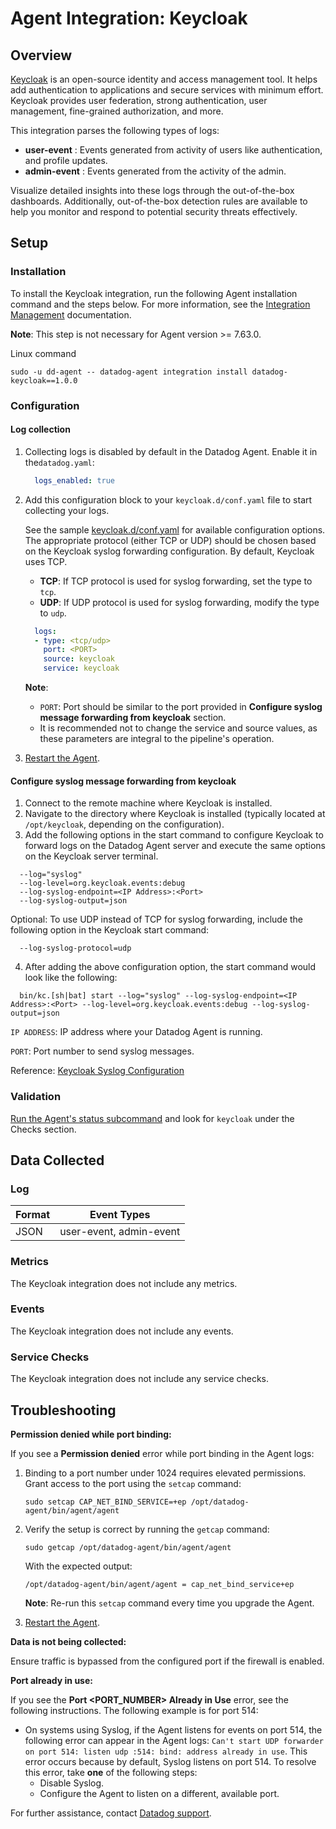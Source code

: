 # Agent Integration: Keycloak

## Overview

[Keycloak][3] is an open-source identity and access management tool. It helps add authentication to applications and secure services with minimum effort. Keycloak provides user federation, strong authentication, user management, fine-grained authorization, and more.

This integration parses the following types of logs:
- **user-event** : Events generated from activity of users like authentication, and profile updates.
- **admin-event** : Events generated from the activity of the admin.

Visualize detailed insights into these logs through the out-of-the-box dashboards. Additionally, out-of-the-box detection rules are available to help you monitor and respond to potential security threats effectively.


## Setup

### Installation

To install the Keycloak integration, run the following Agent installation command and the steps below. For more information, see the [Integration Management][4] documentation.

**Note**: This step is not necessary for Agent version >= 7.63.0.

Linux command
  ```shell
  sudo -u dd-agent -- datadog-agent integration install datadog-keycloak==1.0.0
  ```

### Configuration

#### Log collection

1. Collecting logs is disabled by default in the Datadog Agent. Enable it in the`datadog.yaml`:

    ```yaml
      logs_enabled: true
    ```
2. Add this configuration block to your `keycloak.d/conf.yaml` file to start collecting your logs.

    See the sample [keycloak.d/conf.yaml][6] for available configuration options. The appropriate protocol (either TCP or UDP) should be chosen based on the Keycloak syslog forwarding configuration. By default, Keycloak uses TCP.

    - **TCP**: If TCP protocol is used for syslog forwarding, set the type to `tcp`.
    - **UDP**: If UDP protocol is used for syslog forwarding, modify the type to `udp`.

    ```yaml
      logs:
      - type: <tcp/udp>
        port: <PORT>
        source: keycloak
        service: keycloak
    ```
    **Note**: 
      - `PORT`: Port should be similar to the port provided in **Configure syslog message forwarding from keycloak** section.
      - It is recommended not to change the service and source values, as these parameters are integral to the pipeline's operation.

3. [Restart the Agent][2].

#### Configure syslog message forwarding from keycloak

  1. Connect to the remote machine where Keycloak is installed.
  2. Navigate to the directory where Keycloak is installed (typically located at `/opt/keycloak`, depending on the configuration).
  3. Add the following options in the start command to configure Keycloak to forward logs on the Datadog Agent server and execute the same options on the Keycloak server terminal.
  ```
    --log="syslog"
    --log-level=org.keycloak.events:debug
    --log-syslog-endpoint=<IP Address>:<Port>
    --log-syslog-output=json
  ```

  Optional: To use UDP instead of TCP for syslog forwarding, include the following option in the Keycloak start command:

  ```
    --log-syslog-protocol=udp
  ```

  4. After adding the above configuration option, the start command would look like the following:
  ```shell
    bin/kc.[sh|bat] start --log="syslog" --log-syslog-endpoint=<IP Address>:<Port> --log-level=org.keycloak.events:debug --log-syslog-output=json
  ```
  `IP ADDRESS`: IP address where your Datadog Agent is running.
  
  `PORT`: Port number to send syslog messages.

  Reference: [Keycloak Syslog Configuration][7] 

### Validation

[Run the Agent's status subcommand][5] and look for `keycloak` under the Checks section.

## Data Collected

### Log 

| Format     | Event Types    |
| ---------  | -------------- |
| JSON | user-event, admin-event |

### Metrics

The Keycloak integration does not include any metrics.

### Events

The Keycloak integration does not include any events.

### Service Checks

The Keycloak integration does not include any service checks.

## Troubleshooting

**Permission denied while port binding:**

If you see a **Permission denied** error while port binding in the Agent logs:

1. Binding to a port number under 1024 requires elevated permissions. Grant access to the port using the `setcap` command:
    ```shell
    sudo setcap CAP_NET_BIND_SERVICE=+ep /opt/datadog-agent/bin/agent/agent
    ```

2. Verify the setup is correct by running the `getcap` command:

    ```shell
    sudo getcap /opt/datadog-agent/bin/agent/agent
    ```

    With the expected output:

    ```shell
    /opt/datadog-agent/bin/agent/agent = cap_net_bind_service+ep
    ```

    **Note**: Re-run this `setcap` command every time you upgrade the Agent.

3. [Restart the Agent][2].


**Data is not being collected:**

Ensure traffic is bypassed from the configured port if the firewall is enabled.

**Port already in use:**

If you see the **Port <PORT_NUMBER> Already in Use** error, see the following instructions. The following example is for port 514:

- On systems using Syslog, if the Agent listens for events on port 514, the following error can appear in the Agent logs: `Can't start UDP forwarder on port 514: listen udp :514: bind: address already in use`. This error occurs because by default, Syslog listens on port 514. To resolve this error, take **one** of the following steps: 
    - Disable Syslog.
    - Configure the Agent to listen on a different, available port.


For further assistance, contact [Datadog support][1].

[1]: https://docs.datadoghq.com/help/
[2]: https://docs.datadoghq.com/agent/guide/agent-commands/#start-stop-and-restart-the-agent
[3]: https://www.keycloak.org/
[4]: https://docs.datadoghq.com/agent/guide/integration-management/?tab=linux#install
[5]: https://docs.datadoghq.com/agent/guide/agent-commands/#agent-status-and-information
[6]: https://github.com/DataDog/integrations-core/blob/master/keycloak/datadog_checks/keycloak/data/conf.yaml.example
[7]: https://www.keycloak.org/server/logging
